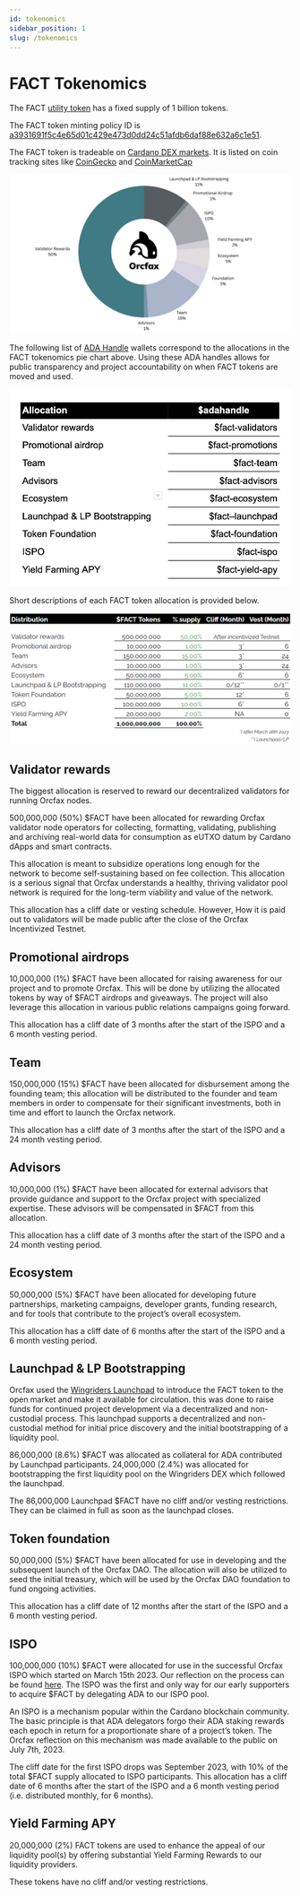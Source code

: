 ```yaml
---
id: tokenomics
sidebar_position: 1
slug: /tokenomics
---
```


# FACT Tokenomics
The FACT [utility token](utility-token) has a fixed supply of 1 billion tokens.

The FACT token minting policy ID is
[a3931691f5c4e65d01c429e473d0dd24c51afdb6daf88e632a6c1e51](https://pool.pm/asset1kuwfd0esf9xcxurp2x4f9w65lvz4tkfw5epugq).

The FACT token is tradeable on
[Cardano DEX markets](https://www.taptools.io/charts/token?pairID=026a18d04a0c642759bb3d83b12e3344894e5c1c7b2aeb1a2113a570.2b4e632bf755fe5e33309a47216aa396106641edd056423e2ef2a08ce30bb604). It is listed
on coin tracking sites like
[CoinGecko](https://www.coingecko.com/en/coins/orcfax) and
[CoinMarketCap](https://coinmarketcap.com/currencies/orcfax/)

![FACT tokenomics piechart](/img/2023-08-30--FACT-tokenomics-pie-chart.jpeg)

The following list of [ADA Handle](https://mint.handle.me/) wallets correspond
to the allocations in the FACT tokenomics pie chart above. Using these ADA
handles allows for public transparency and project accountability on when FACT
tokens are moved and used.

![FACT ADA handle wallets](/img/2023-09-01--ADAhandle-FACT-wallets.png)

Short descriptions of each FACT token allocation is provided below.

![FACT tokenomics table](/img/2023-09-02--FACT-tokenomics-table.png)

## Validator rewards
The biggest allocation is reserved to reward our decentralized validators for
running Orcfax nodes.

500,000,000 (50%) $FACT have been allocated for rewarding Orcfax validator node
operators for collecting, formatting, validating, publishing and archiving
real-world data for consumption as eUTXO datum by Cardano dApps and smart
contracts.

This allocation is meant to subsidize operations long enough for the network to
become self-sustaining based on fee collection. This allocation is a serious
signal that Orcfax understands a healthy, thriving validator pool network is
required for the long-term viability and value of the network.

This allocation has a cliff date or vesting schedule. However, How it is paid
out to validators will be made public after the close of the Orcfax Incentivized
Testnet.

## Promotional airdrops
10,000,000 (1%) $FACT have been allocated for raising awareness for our project
and to promote Orcfax. This will be done by utilizing the allocated tokens by
way of $FACT airdrops and giveaways. The project will also leverage this
allocation in various public relations campaigns going forward.

This allocation has a cliff date of 3 months after the start of the ISPO and a 6
month vesting period.

## Team
150,000,000 (15%) $FACT have been allocated for disbursement among the founding
team; this allocation will be distributed to the founder and team members in
order to compensate for their significant investments, both in time and effort
to launch the Orcfax network.

This allocation has a cliff date of 3 months after the start of the ISPO and a
24 month vesting period.

## Advisors
10,000,000 (1%) $FACT have been allocated for external advisors that provide
guidance and support to the Orcfax project with specialized expertise. These
advisors will be compensated in $FACT from this allocation.

This allocation has a cliff date of 3 months after the start of the ISPO and a
24 month vesting period.

## Ecosystem
50,000,000 (5%) $FACT have been allocated for developing future partnerships,
marketing campaigns, developer grants, funding research, and for tools that
contribute to the project’s overall ecosystem.

This allocation has a cliff date of 6 months after the start of the ISPO and a 6
month vesting period.

## Launchpad & LP Bootstrapping
Orcfax used the [Wingriders Launchpad](https://medium.com/@orcfax/orcfax-token-launch-in-collaboration-with-wingriders-launchpad-39d63da2b379)
to introduce the FACT token to the open market and make it available for
circulation. this was done to raise funds for continued project development via
a decentralized and non-custodial process. This launchpad supports a
decentralized and non-custodial method for initial price discovery and the
initial bootstrapping of a liquidity pool.

86,000,000 (8.6%) $FACT was allocated as collateral for ADA contributed by
Launchpad participants. 24,000,000 (2.4%) was allocated for bootstrapping the
first liquidity pool on the Wingriders DEX which followed the launchpad.

The 86,000,000 Launchpad $FACT have no cliff and/or vesting restrictions. They
can be claimed in full as soon as the launchpad closes.

## Token foundation
50,000,000 (5%) $FACT have been allocated for use in developing and the
subsequent launch of the Orcfax DAO. The allocation will also be utilized to
seed the initial treasury, which will be used by the Orcfax DAO foundation to
fund ongoing activities.

This allocation has a cliff date of 12 months after the start of the ISPO and a
6 month vesting period.

## ISPO
100,000,000 (10%) $FACT were allocated for use in the successful Orcfax ISPO
which started on March 15th 2023. Our reflection on the process can be found
[here](https://docs.orcfax.io/assets/files/2023-07-07--Orcfax-ISPO-reflection-0212f8cd59e995f75fc8d5c0ad2625e7.pdf).
The ISPO was the first and only way for our early supporters to acquire $FACT by
delegating ADA to our ISPO pool.

An ISPO is a mechanism popular within the Cardano blockchain community.
The basic principle is that ADA delegators forgo their ADA staking rewards each
epoch in return for a proportionate share of a project’s token. The Orcfax
reflection on this mechanism was made available to the public on July 7th, 2023.

The cliff date for the first ISPO drops was September 2023, with 10% of the
total $FACT supply allocated to ISPO participants. This allocation has a cliff
date of 6 months after the start of the ISPO and a 6 month vesting period (i.e.
distributed monthly, for 6 months).

## Yield Farming APY
20,000,000 (2%) FACT tokens are used to enhance the appeal of our liquidity
pool(s) by offering substantial Yield Farming Rewards to our liquidity
providers.

These tokens have no cliff and/or vesting restrictions.
